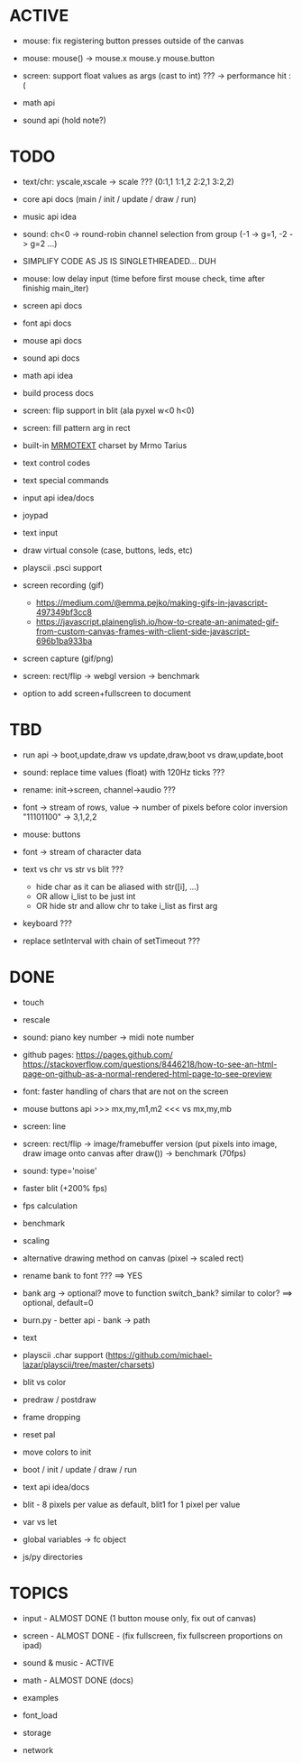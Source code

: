 # ACTIVE

- mouse: fix registering button presses outside of the canvas
- mouse: mouse() -> mouse.x mouse.y mouse.button

- screen: support float values as args (cast to int) ??? -> performance hit :(

- math api

- sound api (hold note?)

# TODO

- text/chr: yscale,xscale -> scale ??? (0:1,1 1:1,2 2:2,1 3:2,2)

- core api docs (main / init / update / draw / run)

- music api idea
- sound: ch<0 -> round-robin channel selection from group (-1 -> g=1, -2 -> g=2 ...)

- SIMPLIFY CODE AS JS IS SINGLETHREADED... DUH
- mouse: low delay input (time before first mouse check, time after finishig main_iter)

- screen api docs
- font api docs
- mouse api docs
- sound api docs
- math api idea
- build process docs

- screen: flip support in blit (ala pyxel w<0 h<0)
- screen: fill pattern arg in rect

- built-in [MRMOTEXT](https://mrmotarius.itch.io/mrmotext) charset by Mrmo Tarius

- text control codes
- text special commands

- input api idea/docs
- joypad
- text input

- draw virtual console (case, buttons, leds, etc)

- playscii .psci support

- screen recording (gif)
  - https://medium.com/@emma.pejko/making-gifs-in-javascript-497349bf3cc8
  - https://javascript.plainenglish.io/how-to-create-an-animated-gif-from-custom-canvas-frames-with-client-side-javascript-696b1ba933ba
- screen capture (gif/png)

- screen: rect/flip -> webgl version -> benchmark

- option to add screen+fullscreen to document

# TBD

- run api -> boot,update,draw vs update,draw,boot vs draw,update,boot

- sound: replace time values (float) with 120Hz ticks ???
- rename: init->screen, channel->audio ???

- font -> stream of rows, value -> number of pixels before color inversion "11101100" -> 3,1,2,2
- mouse: buttons
- font -> stream of character data
- text vs chr vs str vs blit ???
  - hide char as it can be aliased with str([i], ...)
  - OR allow i_list to be just int
  - OR hide str and allow chr to take i_list as first arg
- keyboard ???
- replace setInterval with chain of setTimeout ???

# DONE

- touch
- rescale
- sound: piano key number -> midi note number
- github pages: https://pages.github.com/  https://stackoverflow.com/questions/8446218/how-to-see-an-html-page-on-github-as-a-normal-rendered-html-page-to-see-preview
- font: faster handling of chars that are not on the screen
- mouse buttons api >>> mx,my,m1,m2 <<< vs mx,my,mb
- screen: line
- screen: rect/flip -> image/framebuffer version (put pixels into image, draw image onto canvas after draw()) -> benchmark (70fps)
- sound: type='noise'
- faster blit (+200% fps)
- fps calculation
- benchmark
- scaling
- alternative drawing method on canvas (pixel -> scaled rect)
- rename bank to font ??? ==> YES
- bank arg -> optional? move to function switch_bank? similar to color? ==> optional, default=0
- burn.py - better api -  bank -> path
- text
- playscii .char support (https://github.com/michael-lazar/playscii/tree/master/charsets)
- blit vs color

- predraw / postdraw
- frame dropping
- reset pal
- move colors to init
- boot / init / update / draw / run
- text api idea/docs
- blit - 8 pixels per value as default, blit1 for 1 pixel per value
- var vs let
- global variables -> fc object
- js/py directories


# TOPICS

- input - ALMOST DONE (1 button mouse only, fix out of canvas)
- screen - ALMOST DONE - (fix fullscreen, fix fullscreen proportions on ipad)
- sound & music - ACTIVE
- math - ALMOST DONE (docs)
- examples

- font_load
- storage
- network
